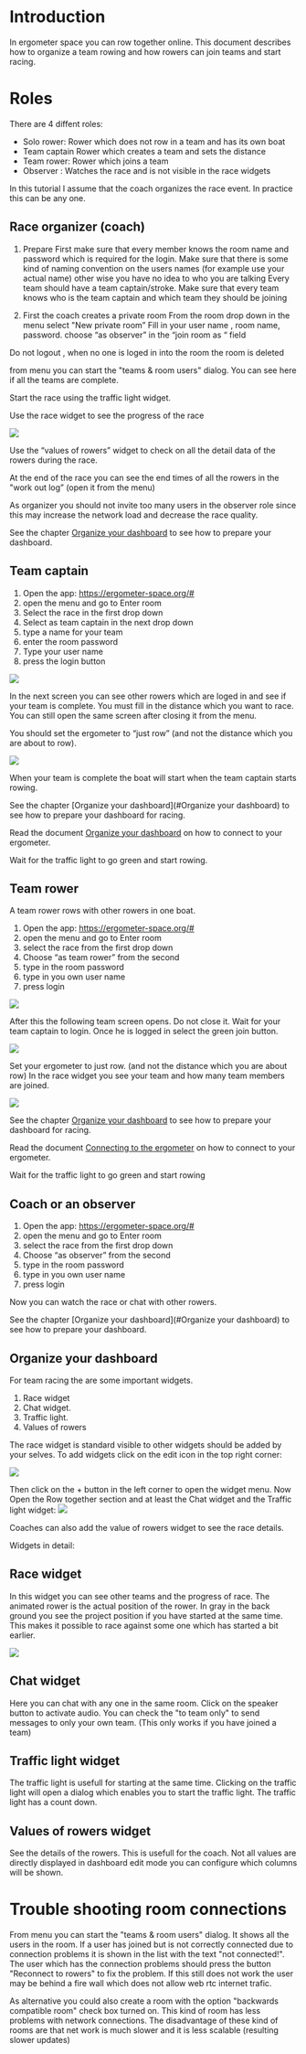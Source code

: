 # Introduction

In ergometer space you can row together online. This document describes how to organize a team rowing and how rowers can join teams and start racing.  

# Roles

There are 4 diffent roles:

* Solo rower: Rower which does not row in a team and has its own boat
* Team captain Rower which creates a team and sets the distance
* Team rower: Rower which joins a team 
* Observer : Watches the race and is not visible in the race widgets 

In this tutorial I assume that the coach organizes the race event. In practice this can be any one.

## Race organizer (coach)
1. Prepare
First make sure that every member knows the room name and password which is required for the login.
Make sure that there is some kind of naming convention on the users names (for example use your actual name) other wise you have no idea to who you are talking
Every team should have a team captain/stroke. Make sure that every team knows who is the team captain and which team they should be joining

2. First the coach creates a private room
From the room drop down in the menu select "New private room”
Fill in your user name , room name, password. choose “as observer” in the “join room as “ field

Do not logout , when no one is loged in into the room the room is deleted

from menu you can start the "teams & room users" dialog. You can see here if all the teams are complete.

Start the race using the traffic light widget. 

Use the race widget to see the progress of the race

![](PastedGraphic-5.jpg)

Use the “values of rowers” widget to check on all the detail data  of the rowers during the race. 

At the end of the race you can see the end times of all the rowers in the "work out log” (open it from the menu)

As organizer you should not invite too many users in the observer role since this may increase the network load and decrease the race quality.

See the chapter [Organize your dashboard](#organize-your-dashboard) to see how to prepare your dashboard.

## Team captain

1. Open the app: https://ergometer-space.org/#
2. open the menu and go to Enter room
3. Select the race in the first drop down
4. Select as team captain in the next drop down
5. type a name for your team
6. enter the room password
7. Type your user name
8. press the login button

![](PastedGraphic-1.jpg)

In the next screen you can see other rowers which are loged in and see if your team is complete.
You must fill in the distance which you want to race. You can still open the same screen after closing it from the menu.

You should set the ergometer to “just row” (and not the distance which you are about to row).

![](Images/PastedGraphic-2.jpg)

When your team is complete the boat will start when the team captain starts rowing.

See the chapter [Organize your dashboard](#Organize your dashboard) to see how to prepare your dashboard for racing.

Read the document [Organize your dashboard](#organize-your-dashboard) on how to connect to your ergometer.

Wait for the traffic light to go green and start rowing.

## Team rower

A team rower rows with other rowers in one boat.

1. Open the app: https://ergometer-space.org/#
2. open the menu and go to Enter room
3. select the race from the first drop down
4. Choose “as team rower” from the second
5. type in the room password
6. type in you own user name
7. press login

![](Images/PastedGraphic-3.jpg)

After this the following team screen opens.
Do not close it. Wait for your team captain to login. Once he is logged in select the green join button.

![](Images/PastedGraphic-4.jpg)

Set your ergometer to just row. (and not the distance which you are about row)
In the race widget you see your team and how many team members are joined. 

![](Images/PastedGraphic-5.jpg)

See the chapter [Organize your dashboard](#organize-your-dashboard) to see how to prepare your dashboard for racing.
  
Read the document [Connecting to the ergometer](connection.md) on how to connect to your ergometer.

Wait for the traffic light to go green and start rowing

## Coach or an observer

1. Open the app: https://ergometer-space.org/#
2. open the menu and go to Enter room
3. select the race from the first drop down
4. Choose “as observer” from the second
5. type in the room password
6. type in you own user name
7. press login

Now you can watch the race or chat with other rowers.

See the chapter [Organize your dashboard](#Organize your dashboard) to see how to prepare your dashboard.

## Organize your dashboard

For team racing the are some important widgets.

1. Race widget
2. Chat widget.
3. Traffic light. 
4. Values of rowers

The race widget is standard visible to other widgets should be added by your selves.
To add widgets click on the edit icon in the top right corner:

![](Images/EditIcon.jpg)

Then click on the + button in the left corner to open the widget menu. Now Open the Row together section and at least the Chat widget and the Traffic light widget:
![](Images/AddWidgets.jpg)

Coaches can also add the value of rowers widget to see the race details.

Widgets in detail:

## Race widget

In this widget you can see other teams and the progress of race. The animated rower is the actual position of the rower. In gray in the back ground you see the project position if you have started at the same time. This makes it possible to race against some one which has started a bit earlier.

![](Images/PastedGraphic-5.jpg)

## Chat widget

Here you can chat with any one in the same room. Click on the speaker button to activate audio. You can check the "to team only" to send messages to only your own team. (This only works if you have joined a team)

## Traffic light widget

The traffic light is usefull for starting at the same time. Clicking on the traffic light will open a dialog which enables you to start the traffic light. The traffic light has a count down. 

## Values of rowers widget

See the details of the rowers. This is usefull for the coach. Not all values are directly displayed in dashboard edit mode you can configure which columns will be shown. 

# Trouble shooting room connections

From menu you can start the "teams & room users" dialog. It shows all the users in the room. If a user has joined but is not correctly connected due to connection problems it is shown in the list with the text "not connected!". The user which has the connection problems should press the button "Reconnect to rowers" to fix the problem. If this still does not work the user may be behind a fire wall which does not allow web rtc internet trafic.

As alternative you could also create a room with the option "backwards compatible room" check box turned on. This kind of room has less problems with network connections. The disadvantage of these kind of rooms are that net work is much slower and it is less scalable (resulting slower updates)
